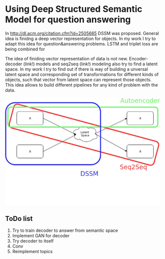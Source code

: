 # Using Deep Structured Semantic Model for question answering
In http://dl.acm.org/citation.cfm?id=2505665 DSSM was proposed. General idea is finidng a deep vector representation for objects. In my work I try to adapt this idea for question&answering problems. LSTM and triplet loss are being combined for  

The idea of finiding vector representation of data is not new. Encoder-decoder (link!) models and seq2seq (link!) modeling also try to find a latent space. In my work I try to find out if there is way of building a unversal latent space and corresponding set of transformations for different kinds of objects, such that vector from latent space can represent those objects. This idea allows to build different pipelines for any kind of problem with the data.

![pic](https://github.com/Omrigan/QAprediction/raw/master/dream_model.jpg)




## ToDo list
1. Try to train decoder to answer from semantic space
2. Implement GAN for decoder
3. Try decoder to itself
4. Conv
5. Reimplement topics
